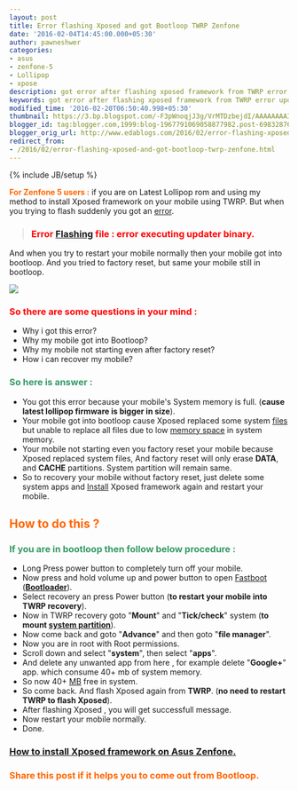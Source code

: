 ```yaml
---
layout: post
title: Error flashing Xposed and got Bootloop TWRP Zenfone
date: '2016-02-04T14:45:00.000+05:30'
author: pawneshwer
categories:
- asus
- zenfone-5
- Lollipop
- xpose
description: got error after flashing xposed framework from TWRP error updating system binary, got into bootloop after xposed failed to install through TWRP, recovery without reset
keywords: got error after flashing xposed framework from TWRP error updating system binary, got into bootloop after xposed failed to install through TWRP, recovery without reset
modified_time: '2016-02-20T06:50:40.998+05:30'
thumbnail: https://3.bp.blogspot.com/-F3pWnoqjJ3g/VrMTDzbejdI/AAAAAAAAIN8/rdlZVa-lZ_I/s72-c/11693041_852473011509890_599249428_n%2Bcopy.jpg
blogger_id: tag:blogger.com,1999:blog-1967791069058877982.post-6983287656675358096
blogger_orig_url: http://www.edablogs.com/2016/02/error-flashing-xposed-and-got-bootloop-twrp-zenfone.html
redirect_from:
- /2016/02/error-flashing-xposed-and-got-bootloop-twrp-zenfone.html
---
```


{% include JB/setup %}

<span style="color: #ff6600;">**For Zenfone 5 users :**</span> if you are on Latest Lollipop rom and using my method to install Xposed framework on your mobile using TWRP. But when you trying to flash suddenly you got an [error](http://en.wikipedia.org/wiki/Error_%28baseball%29 "Error (baseball)").

> ### <span style="color: #ff0000;">Error [Flashing](http://en.wikipedia.org/wiki/Flashing_%28technology%29 "Flashing (technology)") file : error executing updater binary.</span>

And when you try to restart your mobile normally then your mobile got into bootloop. And you tried to factory reset, but same your mobile still in bootloop.

[![](https://3.bp.blogspot.com/-F3pWnoqjJ3g/VrMTDzbejdI/AAAAAAAAIN8/rdlZVa-lZ_I/s320/11693041_852473011509890_599249428_n%2Bcopy.jpg)](https://3.bp.blogspot.com/-F3pWnoqjJ3g/VrMTDzbejdI/AAAAAAAAIN8/rdlZVa-lZ_I/s1600/11693041_852473011509890_599249428_n%2Bcopy.jpg)

### <span style="color: #ff0000;">So there are some questions in your mind :</span>

*   Why i got this error?
*   Why my mobile got into Bootloop?
*   Why my mobile not starting even after factory reset?
*   How i can recover my mobile?

### <span style="color: #339966;">So here is answer :</span>

*   You got this error because your mobile's System memory is full. (**cause latest lollipop firmware is bigger in size**).
*   Your mobile got into bootloop cause Xposed replaced some system [files](http://en.wikipedia.org/wiki/Computer_file "Computer file") but unable to replace all files due to low [memory space](http://en.wikipedia.org/wiki/Computational_resource "Computational resource") in system memory.
*   Your mobile not starting even you factory reset your mobile because Xposed replaced system files, And factory reset will only erase **DATA**, and **CACHE** partitions. System partition will remain same.
*   So to recovery your mobile without factory reset, just delete some system apps and [Install](http://en.wikipedia.org/wiki/Install_%28Unix%29 "Install (Unix)") Xposed framework again and restart your mobile.

## <span style="color: #ff6600;">How to do this ?</span>

### <span style="color: #339966;">If you are in bootloop then follow below procedure :</span>

*   Long Press power button to completely turn off your mobile.
*   Now press and hold volume up and power button to open [Fastboot](http://en.wikipedia.org/wiki/Android_software_development "Android software development") (**[Bootloader](http://en.wikipedia.org/wiki/Booting "Booting")**).
*   Select recovery an press Power button (**to restart your mobile into TWRP recovery**).
*   Now in TWRP recovery goto "**Mount**" and "**Tick/check**" system (**to mount [system partition](http://en.wikipedia.org/wiki/System_partition_and_boot_partition "System partition and boot partition")**).
*   Now come back and goto "**Advance**" and then goto "**file manager**".
*   Now you are in root with Root permissions.
*   Scroll down and select "**system**", then select "**apps**".
*   And delete any unwanted app from here , for example delete "**Google+**" app. which consume 40+ mb of system memory.
*   So now 40+ [MB](http://en.wikipedia.org/wiki/Megabyte "Megabyte") free in system.
*   So come back. And flash Xposed again from **TWRP**. (**no need to restart TWRP to flash Xposed**).
*   After flashing Xposed , you will get successfull message.
*   Now restart your mobile normally.
*   Done.

### [How to install Xposed framework on Asus Zenfone.](https://www.edablogs.com/2016/02/install-xposed-framework-asus-zenfone-lollipop.html "How to install xposed framework on Asus zenfone")

### <span style="color: #ff6600;">Share this post if it helps you to come out from Bootloop.</span>